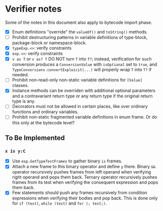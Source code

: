 # Verifier notes

Some of the notes in this document also apply to bytecode import phase.

- [x] Enum definitions "override" the `valueOf()` and `toString()` methods.
- [ ] Prohibit destructuring patterns in variable definitions of type-block, package-block or namespace-block.
- [x] `typeExp.<>`: verify constraints
- [x] `exp.<>`: verify constraints
- [x] `v as T` or `v as? T` DO NOT turn `T` into `T?`; instead, verification for such conversion produces a `ConversionValue` with `isOptional` set to `true`, and `TypeConversions.convertExploicit(...)` will properly wrap `T` into `T?` if needed.
- [ ] Prohibit non-read-only non-static variable definitions for `[Value]` classes.
- [x] Instance methods can be overriden with additional optional parameters and a contravariant return type or any return type if the original return type is any.
- [ ] Decorators must not be allowed in certain places, like over ordinary functions and ordinary variables.
- [ ] Prohibit non-static fragmented variable definitions in enum frame. Or do this only at the bytecode level?

## To Be Implemented

### `x is y:C`

- [x] Use `exp.GetTypeTestFrames` to gather binary `is` frames.
- [x] Attach a new frame to this binary operator and define `y` there. Binary `&&` operator recursively pushes frames from left operand when verifying right operand and pops them back. Ternary operator recursively pushes frames from its test when verifying the consequent expression and pops them back.
- [x] Few statements should push any frames recursively from condition expressions when verifying their bodies and pop back. This is done only for `if (test)`, `while (test)` and `for (; test;)`.